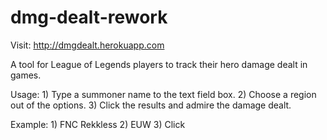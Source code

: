# dmg-dealt-rework
Visit: http://dmgdealt.herokuapp.com

A tool for League of Legends players to track their hero damage dealt in games.

Usage: 1) Type a summoner name to the text field box. 2) Choose a region out of the options. 3) Click the results and admire the damage dealt.

Example: 1) FNC Rekkless 2) EUW 3) Click
